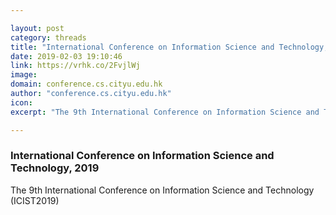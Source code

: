 ```yaml
---

layout: post
category: threads
title: "International Conference on Information Science and Technology, 2019"
date: 2019-02-03 19:10:46
link: https://vrhk.co/2FvjlWj
image: 
domain: conference.cs.cityu.edu.hk
author: "conference.cs.cityu.edu.hk"
icon: 
excerpt: "The 9th International Conference on Information Science and Technology (ICIST2019)"

---
```


### International Conference on Information Science and Technology, 2019

The 9th International Conference on Information Science and Technology (ICIST2019)